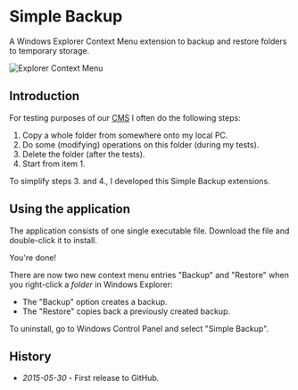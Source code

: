 # Simple Backup

A Windows Explorer Context Menu extension to backup and restore folders to temporary storage.

<!--
[![Build state](https://travis-ci.org/UweKeim/SimpleBackup.svg?branch=master)](https://travis-ci.org/UweKeim/SimpleBackup "Travis CI build status")
-->

![Explorer Context Menu](http://i.imgur.com/8QFdg8J.png)

## Introduction

For testing purposes of our [CMS](http://www.zeta-producer.com) I often do the following steps:

1. Copy a whole folder from somewhere onto my local PC.
1. Do some (modifying) operations on this folder (during my tests).
1. Delete the folder (after the tests).
1. Start from item 1.

To simplify steps 3. and 4., I developed this Simple Backup extensions.

## Using the application

The application consists of one single executable file. Download the file and double-click it to install.

You're done! 

There are now two new context menu entries "Backup" and "Restore" when you right-click a _folder_ in Windows Explorer:

- The "Backup" option creates a backup.
- The "Restore" copies back a previously created backup.

To uninstall, go to Windows Control Panel and select "Simple Backup".

## History

  * *2015-05-30* - First release to GitHub.
